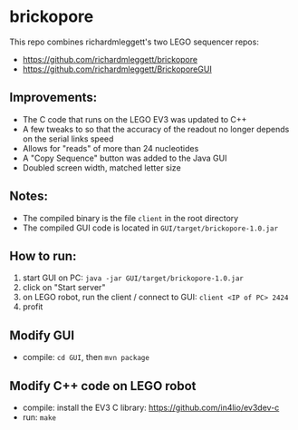 # brickopore

This repo combines richardmleggett's two LEGO sequencer repos:

- https://github.com/richardmleggett/brickopore
- https://github.com/richardmleggett/BrickoporeGUI


## Improvements:

- The C code that runs on the LEGO EV3 was updated to C++
- A few tweaks to so that the accuracy of the readout no longer depends on the 
serial links speed
- Allows for "reads" of more than 24 nucleotides
- A "Copy Sequence" button was added to the Java GUI
- Doubled screen width, matched letter size


## Notes:

- The compiled binary is the file `client` in the root directory
- The compiled GUI code is located in `GUI/target/brickopore-1.0.jar`


## How to run:

1) start GUI on PC: `java -jar GUI/target/brickopore-1.0.jar`
2) click on "Start server"
3) on LEGO robot, run the client / connect to GUI: `client <IP of PC> 2424`
4) profit


## Modify GUI

- compile: `cd GUI`, then `mvn package`

## Modify C++ code on LEGO robot

- compile: install the EV3 C library: https://github.com/in4lio/ev3dev-c
- run: `make`

